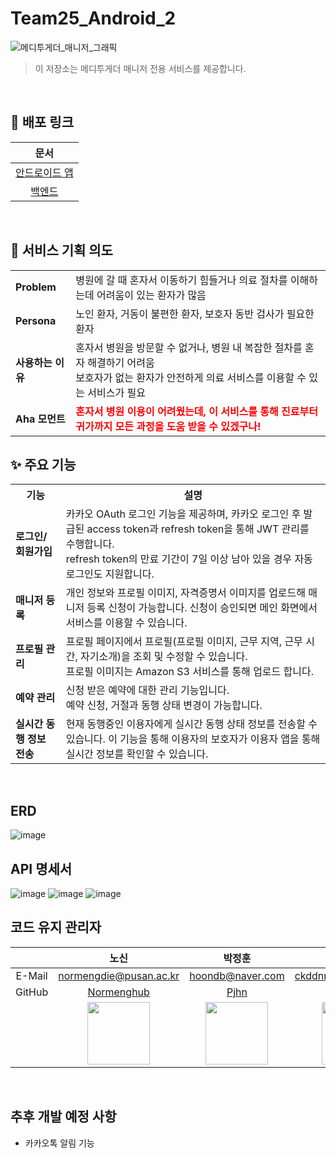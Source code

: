# Team25_Android_2

![메디투게더_매니저_그래픽](https://github.com/user-attachments/assets/aefa5ed6-c099-4247-b6b4-994026dd8d12)

> 이 저장소는 메디투게더 매니저 전용 서비스를 제공합니다.

</br>

## 🔗 배포 링크

| 문서 | 
|:--------:|
| [안드로이드 앱]() |
| [백엔드]() |

</br>

## 🏥 서비스 기획 의도

<table>
  <tr>
    <td><b>Problem</b></td>
    <td>병원에 갈 때 혼자서 이동하기 힘들거나 의료 절차를 이해하는데 어려움이 있는 환자가 많음</td>
  </tr>
  <tr>
    <td><b>Persona</b></td>
    <td>노인 환자, 거동이 불편한 환자, 보호자 동반 검사가 필요한 환자</td>
  </tr>
  <tr>
    <td><b>사용하는 이유</b></td>
    <td>혼자서 병원을 방문할 수 없거나, 병원 내 복잡한 절차를 혼자 해결하기 어려움<br>
        보호자가 없는 환자가 안전하게 의료 서비스를 이용할 수 있는 서비스가 필요</td>
  </tr>
  <tr>
    <td><b>Aha 모먼트</b></td>
    <td style="color:red"><b>혼자서 병원 이용이 어려웠는데, 이 서비스를 통해 진료부터 귀가까지 모든 과정을 도움 받을 수 있겠구나!</b></td>
  </tr>
</table>

## ✨ 주요 기능
<table>
  <tr>
    <th>기능</th>
    <th>설명</th>
  </tr>
  <tr>
    <td><b>로그인/회원가입</b></td>
    <td>카카오 OAuth 로그인 기능을 제공하며, 카카오 로그인 후 발급된 access token과 refresh token을 통해 JWT 관리를 수행합니다.<br> 
        refresh token의 만료 기간이 7일 이상 남아 있을 경우 자동 로그인도 지원합니다.</td>
  </tr>
  <tr>
    <td><b>매니저 등록</b></td>
    <td>개인 정보와 프로필 이미지, 자격증명서 이미지를 업로드해 매니저 등록 신청이 가능합니다. 신청이 승인되면 메인 화면에서 서비스를 이용할 수 있습니다.</td>
  </tr>
  <tr>
    <td><b>프로필 관리</b></td>
    <td>프로필 페이지에서 프로필(프로필 이미지, 근무 지역, 근무 시간, 자기소개)을 조회 및 수정할 수 있습니다. </br>
    프로필 이미지는 Amazon S3 서비스를 통해 업로드 합니다.</td>
  </tr>
  <tr>
    <td><b>예약 관리</b></td>
    <td>신청 받은 예약에 대한 관리 기능입니다.<br>
        예약 신청, 거절과 동행 상태 변경이 가능합니다.</td>
  </tr>
  <tr>
    <td><b>실시간 동행 정보 전송</b></td>
    <td>현재 동행중인 이용자에게 실시간 동행 상태 정보를 전송할 수 있습니다. 이 기능을 통해 이용자의 보호자가 이용자 앱을 통해 실시간 정보를 확인할 수 있습니다. </td>
  </tr>
</table>

</br>

## ERD

![image](https://github.com/user-attachments/assets/3e494ae1-4385-4df8-b7f3-7ec5ba2e4e89)

## API 명세서
![image](https://github.com/user-attachments/assets/dd0d407e-b23b-4311-830b-2f6f1df9cfd5)
![image](https://github.com/user-attachments/assets/64739142-1154-4576-a57e-3595c429d8f3)
![image](https://github.com/user-attachments/assets/e116606d-f276-4389-ac36-bb7a6b8ebe5a)

## 코드 유지 관리자
|      | **노신**                 | **박정훈**                  | **이창욱**                    |
|:----:|:--------------------------:|:---------------------------:|:-----------------------------:|
|E-Mail| normengdie@pusan.ac.kr     | hoondb@naver.com          | ckddnr5527@gmail.com                |
|GitHub| [Normenghub](https://github.com/Normenghub) | [Pjhn](https://github.com/Pjhn) | [ichanguk](https://github.com/ichanguk) |
|      | <img src="https://github.com/Normenghub.png" width=100px> | <img src="https://github.com/Pjhn.png" width=100px> | <img src="https://github.com/ichanguk.png" width=100px> |

</br>

## 추후 개발 예정 사항
- 카카오톡 알림 기능
